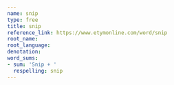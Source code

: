 ```yaml
---
name: snip
type: free
title: snip
reference_link: https://www.etymonline.com/word/snip
root_name: 
root_language: 
denotation: 
word_sums:
- sum: 'Snip + '
  respelling: snip
---
```

